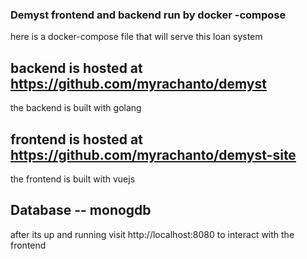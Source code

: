 ### Demyst frontend and backend run by docker -compose



here is a docker-compose file that will serve this loan system

## backend is hosted at https://github.com/myrachanto/demyst
the backend is built with golang

## frontend is hosted at https://github.com/myrachanto/demyst-site
the frontend is built with vuejs

## Database -- monogdb

after its up and running visit http://localhost:8080 to interact with the frontend
